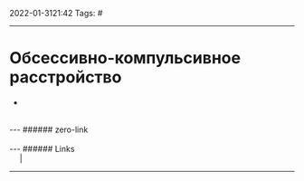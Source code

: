 2022-01-3121:42
Tags: #

---
# Обсессивно-компульсивное расстройство
- 
</br>
---
###### zero-link </br>

</br>
---
###### Links </br>
 &emsp; | &emsp; 


---
